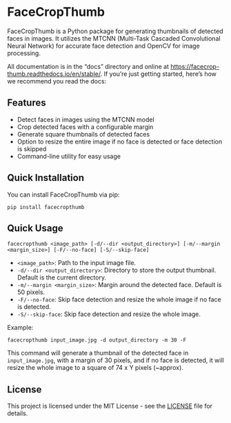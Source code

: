# FaceCropThumb

FaceCropThumb is a Python package for generating thumbnails of detected faces in images. It utilizes the MTCNN (Multi-Task Cascaded Convolutional Neural Network) for accurate face detection and OpenCV for image processing.

All documentation is in the “docs” directory and online at https://facecrop-thumb.readthedocs.io/en/stable/. If you’re just getting started, here’s how we recommend you read the docs:

## Features

- Detect faces in images using the MTCNN model
- Crop detected faces with a configurable margin
- Generate square thumbnails of detected faces
- Option to resize the entire image if no face is detected or face detection is skipped
- Command-line utility for easy usage

## Quick Installation

You can install FaceCropThumb via pip:

```pip install facecropthumb```

## Quick Usage

```facecropthumb <image_path> [-d/--dir <output_directory>] [-m/--margin <margin_size>] [-F/--no-face] [-S/--skip-face]```

- `<image_path>`: Path to the input image file.
- `-d/--dir <output_directory>`: Directory to store the output thumbnail. Default is the current directory.
- `-m/--margin <margin_size>`: Margin around the detected face. Default is 50 pixels.
- `-F/--no-face`: Skip face detection and resize the whole image if no face is detected.
- `-S/--skip-face`: Skip face detection and resize the whole image.

Example:

```facecropthumb input_image.jpg -d output_directory -m 30 -F```

This command will generate a thumbnail of the detected face in `input_image.jpg`, with a margin of 30 pixels, and if no face is detected, it will resize the whole image to a square of 74 x Y pixels (~approx).

## License

This project is licensed under the MIT License - see the [LICENSE](LICENSE) file for details.

